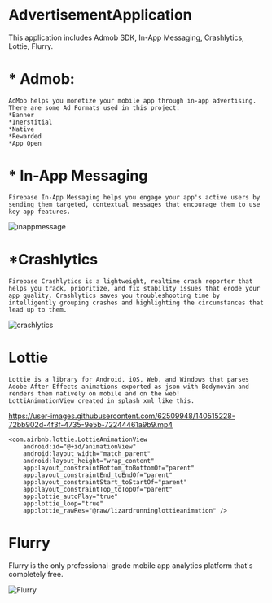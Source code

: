 # AdvertisementApplication

This application includes Admob SDK, In-App Messaging, Crashlytics, Lottie, Flurry.

# * Admob:
    AdMob helps you monetize your mobile app through in-app advertising.
    There are some Ad Formats used in this project:
    *Banner
    *Inerstitial
    *Native
    *Rewarded
    *App Open
    
# * In-App Messaging
    Firebase In-App Messaging helps you engage your app's active users by sending them targeted, contextual messages that encourage them to use key app features.
    
![ınappmessage](https://user-images.githubusercontent.com/62509948/140514799-4cd9d965-04d1-4b2b-9e33-634c78628a47.png)


# *Crashlytics
    Firebase Crashlytics is a lightweight, realtime crash reporter that helps you track, prioritize, and fix stability issues that erode your app quality. Crashlytics saves you troubleshooting time by intelligently grouping crashes and highlighting the circumstances that lead up to them.
 
 ![crashlytics](https://user-images.githubusercontent.com/62509948/140514721-19c1ac72-0501-4e38-8532-0bf567480509.jpg)

# Lottie
    Lottie is a library for Android, iOS, Web, and Windows that parses Adobe After Effects animations exported as json with Bodymovin and renders them natively on mobile and on the web!
    LottiAnimationView created in splash xml like this.
    

https://user-images.githubusercontent.com/62509948/140515228-72bb902d-4f3f-4735-9e5b-72244461a9b9.mp4


    <com.airbnb.lottie.LottieAnimationView
        android:id="@+id/animationView"
        android:layout_width="match_parent"
        android:layout_height="wrap_content"
        app:layout_constraintBottom_toBottomOf="parent"
        app:layout_constraintEnd_toEndOf="parent"
        app:layout_constraintStart_toStartOf="parent"
        app:layout_constraintTop_toTopOf="parent"
        app:lottie_autoPlay="true"
        app:lottie_loop="true"
        app:lottie_rawRes="@raw/lizardrunninglottieanimation" />
        
# Flurry
  Flurry is the only professional-grade mobile app analytics platform that's completely free.
  
  ![Flurry](https://user-images.githubusercontent.com/62509948/140514707-7a170851-639d-4034-bb76-5a8a69a67bec.png)


